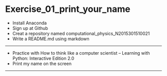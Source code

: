 # Exercise_01_print_your_name
* Install Anaconda
* Sign up at Github
* Creat a repository named computational_physics_N2015301510021
* Write a README.md using markdown
---
* Practice with How to think like a computer scientist – Learning with Python: Interactive Edition 2.0
* Print my name on the screen
***

